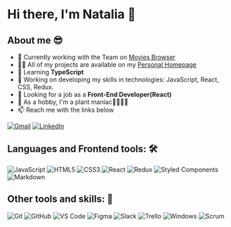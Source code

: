 # Hi there, I'm Natalia 👋

## About me 😎
* 🔭 Currently working with the Team on [Movies Browser](https://github.com/maxnatalia/movies-browser/)
* 👨‍💻 All of my projects are available on my [Personal Homepage](https://maxnatalia.github.io/personal-homepage/)
* 🌱 Learning **TypeScript**
* 🔭 Working on developing my skills in technologies: JavaScript, React, CSS, Redux.
* 👯 Looking for a job as a **Front-End Developer(React)**
* 🌴 As a hobby, I'm a plant maniac🌱🌷🌺🌵
* 📫 Reach me with the links below

[![Gmail](https://img.shields.io/badge/-GMAIL-D14836?style=for-the-badge&logo=gmail&logoColor=white)](mailto:nataliamazur1988@gmail.com)
[![LinkedIn](https://img.shields.io/badge/-LINKEDIN-0077B5?style=for-the-badge&logo=linkedin&logoColor=white)](https://www.linkedin.com/in/natalia-mazur-%C5%BCurek-136a35254/)

## Languages and Frontend tools: 🛠 

![JavaScript](https://img.shields.io/badge/-JavaScript-%23F7DF1C?style=flat-square&logo=javascript&logoColor=000000&labelColor=%23F7DF1C)
![HTML5](https://img.shields.io/badge/-HTML5-%23E44D27?style=flat-square&logo=html5&logoColor=ffffff)
![CSS3](https://img.shields.io/badge/-CSS3-%231572B6?style=flat-square&logo=css3)
![React](https://img.shields.io/badge/-React-61DAFB?style=flat-square&logo=react&logoColor=ffffff)
![Redux](https://img.shields.io/badge/redux-%23593d88.svg?style=flat-square&logo=redux&logoColor=white)
![Styled Components](https://img.shields.io/badge/styled--components-DB7093?style=flat-square&logo=styled-components&logoColor=white)
![Markdown](https://img.shields.io/badge/-Markdown-000000?style=flat-square&logo=markdown)

## Other tools and skills: 💪

![Git](https://img.shields.io/badge/-Git-%23F05032?style=flat-square&logo=git&logoColor=%23ffffff)
![GitHub](https://img.shields.io/badge/-GitHub-181717?style=flat-square&logo=github)
![VS Code](http://img.shields.io/badge/-VS%20Code-007ACC?style=flat-square&logo=visual-studio-code&logoColor=ffffff)
![Figma](https://img.shields.io/badge/figma-%23F24E1E.svg?style=flat-square&logo=figma&logoColor=white)
![Slack](https://img.shields.io/badge/Slack-4A154B?style=flat-square&logo=slack&logoColor=white)
![Trello](https://img.shields.io/badge/Trello-%23026AA7.svg?style=flat-square&logo=Trello&logoColor=white)
![Windows](http://img.shields.io/badge/-Windows-0078D6?style=flat-square&logo=windows&logoColor=ffffff)
![Scrum](https://img.shields.io/badge/-Scrum-325EDC?style=flat-square&logo=Scrum)


